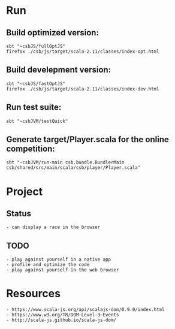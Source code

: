 # Run
## Build optimized version:

    sbt "~csbJS/fullOptJS"
    firefox ./csb/js/target/scala-2.11/classes/index-opt.html

## Build develepment version:

    sbt "~csbJS/fastOptJS"
    firefox ./csb/js/target/scala-2.11/classes/index-dev.html

## Run test suite:

    sbt "~csbJVM/testQuick"

## Generate target/Player.scala for the online competition:

    sbt "~csbJVM/run-main csb.bundle.BundlerMain csb/shared/src/main/scala/csb/player/Player.scala"

# Project

## Status

    - can display a race in the browser

## TODO
	- play against yourself in a native app
	- profile and optimize the code
	- play against yourself in the web browser


# Resources

    - https://www.scala-js.org/api/scalajs-dom/0.9.0/index.html
    - https://www.w3.org/TR/DOM-Level-3-Events
    - http://scala-js.github.io/scala-js-dom/
